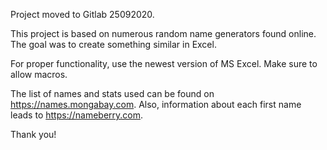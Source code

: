 Project moved to Gitlab 25092020.

This project is based on numerous random name generators found online. The goal was to create something similar in Excel.

For proper functionality, use the newest version of MS Excel. Make sure to allow macros.

The list of names and stats used can be found on https://names.mongabay.com.
Also, information about each first name leads to https://nameberry.com.

Thank you!
